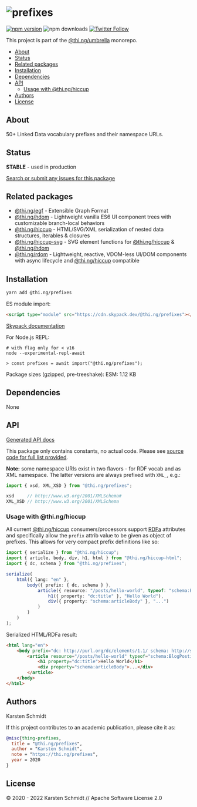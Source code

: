 <!-- This file is generated - DO NOT EDIT! -->

# ![prefixes](https://media.thi.ng/umbrella/banners-20220914/thing-prefixes.svg?a84513ae)

[![npm version](https://img.shields.io/npm/v/@thi.ng/prefixes.svg)](https://www.npmjs.com/package/@thi.ng/prefixes)
![npm downloads](https://img.shields.io/npm/dm/@thi.ng/prefixes.svg)
[![Twitter Follow](https://img.shields.io/twitter/follow/thing_umbrella.svg?style=flat-square&label=twitter)](https://twitter.com/thing_umbrella)

This project is part of the
[@thi.ng/umbrella](https://github.com/thi-ng/umbrella/) monorepo.

- [About](#about)
- [Status](#status)
- [Related packages](#related-packages)
- [Installation](#installation)
- [Dependencies](#dependencies)
- [API](#api)
  - [Usage with @thi.ng/hiccup](#usage-with-thinghiccup)
- [Authors](#authors)
- [License](#license)

## About

50+ Linked Data vocabulary prefixes and their namespace URLs.

## Status

**STABLE** - used in production

[Search or submit any issues for this package](https://github.com/thi-ng/umbrella/issues?q=%5Bprefixes%5D+in%3Atitle)

## Related packages

- [@thi.ng/egf](https://github.com/thi-ng/umbrella/tree/develop/packages/egf) - Extensible Graph Format
- [@thi.ng/hdom](https://github.com/thi-ng/umbrella/tree/develop/packages/hdom) - Lightweight vanilla ES6 UI component trees with customizable branch-local behaviors
- [@thi.ng/hiccup](https://github.com/thi-ng/umbrella/tree/develop/packages/hiccup) - HTML/SVG/XML serialization of nested data structures, iterables & closures
- [@thi.ng/hiccup-svg](https://github.com/thi-ng/umbrella/tree/develop/packages/hiccup-svg) - SVG element functions for [@thi.ng/hiccup](https://github.com/thi-ng/umbrella/tree/develop/packages/hiccup) & [@thi.ng/hdom](https://github.com/thi-ng/umbrella/tree/develop/packages/hdom)
- [@thi.ng/rdom](https://github.com/thi-ng/umbrella/tree/develop/packages/rdom) - Lightweight, reactive, VDOM-less UI/DOM components with async lifecycle and [@thi.ng/hiccup](https://github.com/thi-ng/umbrella/tree/develop/packages/hiccup) compatible

## Installation

```bash
yarn add @thi.ng/prefixes
```

ES module import:

```html
<script type="module" src="https://cdn.skypack.dev/@thi.ng/prefixes"></script>
```

[Skypack documentation](https://docs.skypack.dev/)

For Node.js REPL:

```text
# with flag only for < v16
node --experimental-repl-await

> const prefixes = await import("@thi.ng/prefixes");
```

Package sizes (gzipped, pre-treeshake): ESM: 1.12 KB

## Dependencies

None

## API

[Generated API docs](https://docs.thi.ng/umbrella/prefixes/)

This package only contains constants, no actual code. Please see [source
code for full list
provided](https://github.com/thi-ng/umbrella/tree/develop/packages/prefixes/src/).

**Note:** some namespace URIs exist in two flavors - for RDF vocab and
as XML namespace. The latter versions are always prefixed with `XML_`,
e.g.:

```ts
import { xsd, XML_XSD } from "@thi.ng/prefixes";

xsd     // http://www.w3.org/2001/XMLSchema#
XML_XSD // http://www.w3.org/2001/XMLSchema
```

### Usage with @thi.ng/hiccup

All current
[@thi.ng/hiccup](https://github.com/thi-ng/umbrella/tree/develop/packages/hiccup)
consumers/processors support [RDFa](https://www.w3.org/TR/rdfa-core/)
attributes and specifically allow the `prefix` attrib value to be given
as object of prefixes. This allows for very compact prefix definitions
like so:

```ts
import { serialize } from "@thi.ng/hiccup";
import { article, body, div, h1, html } from "@thi.ng/hiccup-html";
import { dc, schema } from "@thi.ng/prefixes";

serialize(
    html({ lang: "en" },
        body({ prefix: { dc, schema } },
            article({ resource: "/posts/hello-world", typeof: "schema:BlogPosting"},
                h1({ property: "dc:title" }, "Hello World"),
                div({ property: "schema:articleBody" }, "...")
            )
        )
    )
);
```

Serialized HTML/RDFa result:

```html
<html lang="en">
    <body prefix="dc: http://purl.org/dc/elements/1.1/ schema: http://schema.org/">
        <article resource="/posts/hello-world" typeof="schema:BlogPosting">
            <h1 property="dc:title">Hello World</h1>
            <div property="schema:articleBody">...</div>
        </article>
    </body>
</html>
```

## Authors

Karsten Schmidt

If this project contributes to an academic publication, please cite it as:

```bibtex
@misc{thing-prefixes,
  title = "@thi.ng/prefixes",
  author = "Karsten Schmidt",
  note = "https://thi.ng/prefixes",
  year = 2020
}
```

## License

&copy; 2020 - 2022 Karsten Schmidt // Apache Software License 2.0
